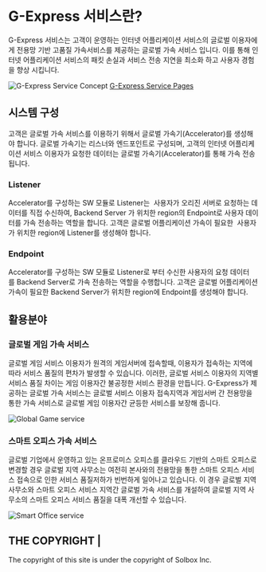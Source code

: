 # G-Express 서비스란?

G-Express 서비스는 고객이 운영하는 인터넷 어플리케이션 서비스의 글로벌 이용자에게 전용망 기반 고품질 가속서비스를 제공하는 글로벌 가속 서비스 입니다. 이를 통해 인터넷 어플리케이션 서비스의 패킷 손실과 서비스 전송 지연을 최소화 하고 사용자 경험을 향상 시킵니다.

![G-Express Service Concept](https://gexpressman.github.io/images/Intro_gex_concept.png)
[G-Express Service Pages](https://gexpress.solbox.com)

## 시스템 구성
고객은 글로벌 가속 서비스를 이용하기 위해서 글로벌 가속기(Accelerator)를 생성해야 합니다. 글로벌 가속기는 리스너와 엔드포인트로 구성되며, 고객의 인터넷 어플리케이션 서비스 이용자가 요청한 데이터는 글로벌 가속기(Accelerator)를 통해 가속 전송됩니다.  

### Listener
Accelerator를 구성하는 SW 모듈로 Listener는  사용자가 오리진 서버로 요청하는 데이터를 직접 수신하여, Backend Server 가 위치한 region의 Endpoint로 사용자 데이터를 가속 전송하는 역할을 합니다. 고객은 글로벌 어플리케이션 가속이 필요한  사용자가 위치한 region에 Listener를 생성해야 합니다. 

### Endpoint
Accelerator를 구성하는 SW 모듈로 Listener로 부터 수신한 사용자의 요청 데이터를 Backend Server로 가속 전송하는 역할을 수행합니다. 고객은 글로벌 어플리케이션 가속이 필요한 Backend Server가 위치한 region에 Endpoint를 생성해야 합니다.

## 활용분야
### 글로벌 게임 가속 서비스
글로벌 게임 서비스 이용자가 원격의 게임서버에 접속할때, 이용자가 접속하는 지역에 따라 서비스 품질의 편차가 발생할 수 있습니다. 이러한, 글로벌 서비스 이용자의 지역별 서비스 품질 차이는 게임 이용자간 불공정한 서비스 환경을 만듭니다. G-Express가 제공하는 글로벌 가속 서비스는 글로벌 서비스 이용자 접속지역과 게임서버 간 전용망을 통한 가속 서비스로 글로벌 게임 이용자간 균등한 서비스를 보장해 줍니다. 

![Global Game service](https://gexpressman.github.io/blob/master/images/Intro_usage_gameservice.png)

### 스마트 오피스 가속 서비스
글로벌 기업에서 운영하고 있는 온프로미스 오피스를 클라우드 기반의 스마트 오피스로 변경할 경우 글로벌 지역 사무소는 여전히 본사와의 전용망을 통한 스마트 오피스 서비스 접속으로 인한 서비스 품질저하가 빈번하게 일어나고 있습니다. 이 경우 글로벌 지역 사무소와 스마트 오피스 서비스 지역간 글로벌 가속 서비스를 개설하여 글로벌 지역 사무소의 스마트 오피스 서비스 품질을 대폭 개선할 수 있습니다. 

![Smart Office service](https://gexpressman.github.io/blob/master/images/Intro_usage_smartoffice.png)

## THE COPYRIGHT                                                        |
The copyright of this site is under the copyright of Solbox Inc.

